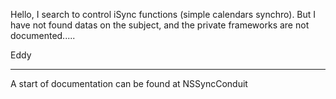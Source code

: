 Hello, I search to control iSync functions (simple calendars synchro). But I have not found datas on the subject, and the private frameworks are not documented..... 

Eddy

---

A start of documentation can be found at NSSyncConduit
